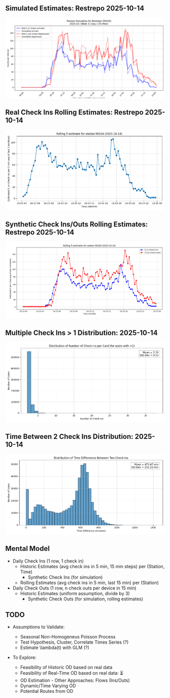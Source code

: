 ## Simulated Estimates: Restrepo 2025-10-14
![Simulated Estimates: Restrepo 2025-10-14](assets/img/simulated-estimates.png)

## Real Check Ins Rolling Estimates: Restrepo 2025-10-14
![Real Check Ins Rolling Estimates: Restrepo 2025-10-14](assets/img/rolling-estimate-from-real-data.png)

## Synthetic Check Ins/Outs Rolling Estimates: Restrepo 2025-10-14
![Synthetic Check Ins/Outs Rolling Estimates: Restrepo 2025-10-14](assets/img/synthetic-rolling-estimates.png)

## Multiple Check Ins > 1 Distribution: 2025-10-14
![Multiple Check Ins > 1 Distribution: 2025-10-14](assets/img/distribution_count_check_ins.png)

## Time Between 2 Check Ins Distribution: 2025-10-14
![Time Between 2 Check Ins Distribution: 2025-10-14](assets/img/two_check_ins_gap_distribution.png)

## Mental Model
- Daily Check Ins (1 row, 1 check in)
    - Historic Estimates (avg check ins in 5 min, 15 min steps) per (Station, Time)
        - Synthetic Check Ins (for simulation)
    - Rolling Estimates (avg check ins in 5 min, last 15 min) per (Station)
- Daily Check Outs (1 row, n check outs per device in 15 min)
    - Historic Estimates (uniform assumption, divide by 3)
        - Synthetic Check Outs (for simulation, rolling estimates)

## TODO
- Assumptions to Validate:
    - Seasonal Non-Homogeneus Poisson Process
    - Test Hypothesis, Cluster, Correlate Times Series (?)
    - Estimate \lambda(t) with GLM (?)

- To Explore:
    - Feasibility of Historic OD based on real data
    - Feasibility of Real-Time OD based on real data: ⏳
    - OD Estimation - Other Approaches: Flows (Ins/Outs)
    - Dynamic/Time Varying OD
    - Potential Routes from OD